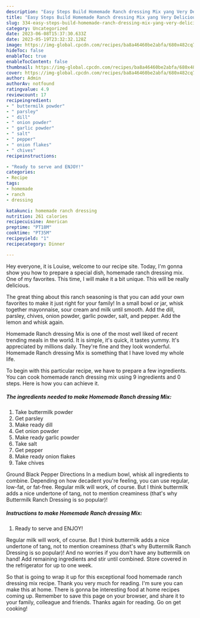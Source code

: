 ```yaml
---
description: "Easy Steps Build Homemade Ranch dressing Mix yang Very Delicious"
title: "Easy Steps Build Homemade Ranch dressing Mix yang Very Delicious"
slug: 334-easy-steps-build-homemade-ranch-dressing-mix-yang-very-delicious
category: Uncategorized
date: 2023-06-08T15:37:30.633Z
date: 2023-05-19T23:32:32.128Z
image: https://img-global.cpcdn.com/recipes/ba8a46460be2abfa/680x482cq70/homemade-ranch-dressing-mix-recipe-main-photo.jpg
hideToc: false
enableToc: true
enableTocContent: false
thumbnail: https://img-global.cpcdn.com/recipes/ba8a46460be2abfa/680x482cq70/homemade-ranch-dressing-mix-recipe-main-photo.jpg
cover: https://img-global.cpcdn.com/recipes/ba8a46460be2abfa/680x482cq70/homemade-ranch-dressing-mix-recipe-main-photo.jpg
author: Admin
authorAv: notfound
ratingvalue: 4.9
reviewcount: 17
recipeingredient:
- " buttermilk powder"
- " parsley"
- " dill"
- " onion powder"
- " garlic powder"
- " salt"
- " pepper"
- " onion flakes"
- " chives"
recipeinstructions:

- "Ready to serve and ENJOY!"
categories:
- Recipe
tags:
- homemade
- ranch
- dressing

katakunci: homemade ranch dressing 
nutrition: 261 calories
recipecuisine: American
preptime: "PT18M"
cooktime: "PT35M"
recipeyield: "1"
recipecategory: Dinner

---
```



Hey everyone, it is Louise, welcome to our recipe site. Today, I'm gonna show you how to prepare a special dish, homemade ranch dressing mix. One of my favorites. This time, I will make it a bit unique. This will be really delicious.

The great thing about this ranch seasoning is that you can add your own favorites to make it just right for your family! In a small bowl or jar, whisk together mayonnaise, sour cream and milk until smooth. Add the dill, parsley, chives, onion powder, garlic powder, salt, and pepper. Add the lemon and whisk again.

Homemade Ranch dressing Mix is one of the most well liked of recent trending meals in the world. It is simple, it's quick, it tastes yummy. It's appreciated by millions daily. They're fine and they look wonderful. Homemade Ranch dressing Mix is something that I have loved my whole life.


To begin with this particular recipe, we have to prepare a few ingredients. You can cook homemade ranch dressing mix using 9 ingredients and 0 steps. Here is how you can achieve it.

<!--inarticleads1-->

##### The ingredients needed to make Homemade Ranch dressing Mix:

1. Take  buttermilk powder
1. Get  parsley
1. Make ready  dill
1. Get  onion powder
1. Make ready  garlic powder
1. Take  salt
1. Get  pepper
1. Make ready  onion flakes
1. Take  chives


Ground Black Pepper Directions In a medium bowl, whisk all ingredients to combine. Depending on how decadent you&#39;re feeling, you can use regular, low-fat, or fat-free. Regular milk will work, of course. But I think buttermilk adds a nice undertone of tang, not to mention creaminess (that&#39;s why Buttermilk Ranch Dressing is so popular)! 

<!--inarticleads2-->

##### Instructions to make Homemade Ranch dressing Mix:


1. Ready to serve and ENJOY!

Regular milk will work, of course. But I think buttermilk adds a nice undertone of tang, not to mention creaminess (that&#39;s why Buttermilk Ranch Dressing is so popular)! And no worries if you don&#39;t have any buttermilk on hand! Add remaining ingredients and stir until combined. Store covered in the refrigerator for up to one week. 

So that is going to wrap it up for this exceptional food homemade ranch dressing mix recipe. Thank you very much for reading. I'm sure you can make this at home. There is gonna be interesting food at home recipes coming up. Remember to save this page on your browser, and share it to your family, colleague and friends. Thanks again for reading. Go on get cooking!
